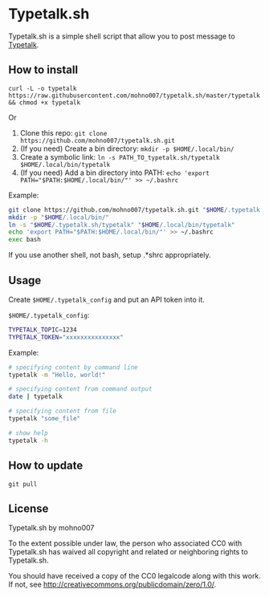 # Typetalk.sh
Typetalk.sh is a simple shell script that allow you to post message to [Typetalk](https://www.typetalk.com/).

## How to install
`curl -L -o typetalk https://raw.githubusercontent.com/mohno007/typetalk.sh/master/typetalk && chmod +x typetalk`

Or

1. Clone this repo: `git clone https://github.com/mohno007/typetalk.sh.git`
1. (If you need) Create a bin directory: `mkdir -p $HOME/.local/bin/`
1. Create a symbolic link: `ln -s PATH_TO_typetalk.sh/typetalk $HOME/.local/bin/typetalk`
1. (If you need) Add a bin directory into PATH: `echo 'export PATH="$PATH:$HOME/.local/bin/"' >> ~/.bashrc`

Example:

```sh
git clone https://github.com/mohno007/typetalk.sh.git "$HOME/.typetalk.sh/"
mkdir -p "$HOME/.local/bin/"
ln -s "$HOME/.typetalk.sh/typetalk" "$HOME/.local/bin/typetalk"
echo 'export PATH="$PATH:$HOME/.local/bin/"' >> ~/.bashrc
exec bash
```

If you use another shell, not bash, setup .*shrc appropriately.

## Usage
Create `$HOME/.typetalk_config` and put an API token into it.

`$HOME/.typetalk_config`:

```sh
TYPETALK_TOPIC=1234
TYPETALK_TOKEN="xxxxxxxxxxxxxxx"
```

Example:

```sh
# specifying content by command line
typetalk -m "Hello, world!"

# specifying content from command output
date | typetalk

# specifying content from file
typetalk "some_file"

# show help
typetalk -h
```

## How to update
`git pull`

## License
Typetalk.sh by mohno007

To the extent possible under law, the person who associated CC0 with
Typetalk.sh has waived all copyright and related or neighboring rights
to Typetalk.sh.

You should have received a copy of the CC0 legalcode along with this
work.  If not, see <http://creativecommons.org/publicdomain/zero/1.0/>.

